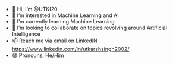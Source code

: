 - 👋 Hi, I’m @UTKI20
- 👀 I’m interested in Machine Learning and AI
- 🌱 I’m currently learning Machine Learning
- 💞️ I’m looking to collaborate on topics revolving around Artificial Intelligence
- 📫 Reach me via email on LinkedIN https://www.linkedin.com/in/utkarshsingh2002/
- 😄 Pronouns: He/Him

<!---
UTKI20/UTKI20 is a ✨ special ✨ repository because its `README.md` (this file) appears on your GitHub profile.
You can click the Preview link to take a look at your changes.
--->

